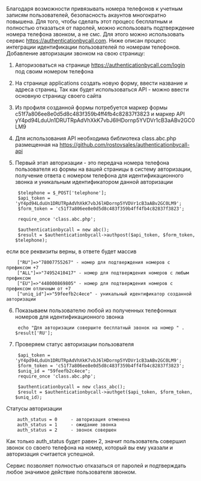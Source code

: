 
Благодаря возможности привязывать номера телефонов к учетным записям пользователей, безопасность акаунтов многократно повышена. Для того, чтобы сделать этот процесс бесплатным и полностью отказаться от паролей,  можно использовать подтверждение номера телефона звонком, а не смс. Для этого можно использовать сервис https://authenticationbycall.com. Ниже описан процесс интеграции идентификации пользователей по номерам телефонов.
<cut/>
Добавление авторизации звонком на свою страницу:


1. Авторизоваться на странице  https://authenticationbycall.com/login под своим номером телефона

2. На странице applications создать новую форму, ввести название и адреса страниц. Так как будет использоваться API - можно ввести основную страницу своего сайта

3. Из профиля созданной формы потребуется маркер формы c51f7a806ee8e0d5d8c483f359b4ff4fb4c82837f3823 и маркер API yY4pd94LduUn1DRUTRpAdVhXkK7vbJ6lHDornp5YVDVr1cB3aABv2GC0LM9

4. Для использования API необходима библиотека class.abc.php размещенная на https://github.com/rostovsales/authenticationbycall-api

5. Первый этап авторизации - это передача номера телефона пользователя из формы на вашей страницы в систему авторизации, получение ответа с номером телефона для идентификационного звонка и уникальным идентификатором данной авторизации

		$telephone = $_POST['telephone'];
		$api_token = 'yY4pd94LduUn1DRUTRpAdVhXkK7vbJ6lHDornp5YVDVr1cB3aABv2GC0LM9';
		$form_token = 'c51f7a806ee8e0d5d8c483f359b4ff4fb4c82837f3823';

		require_once 'class.abc.php';

		$authenticationbycall = new abc();
		$result = $authenticationbycall->authpost($api_token, $form_token, $telephone);

если все реквизиты верны, в ответе будет массив  

		["RU"]=>"78007755267" - номер для подтверждения номеров с префиксом +7
		["ALL"]=>"74952410417" - номер для подтверждения номеров с любым префиксом
		["EU"]=>"448000869805" - номер для подтверждения номеров с префиксом отличным от +7
		["uniq_id"]=>"59feefb2c4ece" - уникальный идентификатор созданной авторизации


6. Показываем пользователю любой из полученных телефонных номеров для идентификационного звонка 

		echo "Для авторизации совершите бесплатный звонок на номер " . $result['RU'];

7. Проверяем статус авторизации пользователя

		$api_token = 'yY4pd94LduUn1DRUTRpAdVhXkK7vbJ6lHDornp5YVDVr1cB3aABv2GC0LM9';
		$form_token = 'c51f7a806ee8e0d5d8c483f359b4ff4fb4c82837f3823';
		$uniq_id = "59feefb2c4ece";
		require_once 'class.abc.php';

		$authenticationbycall = new class_abc();
		$result = $authenticationbycall->authget($api_token, $form_token, $uniq_id);


Статусы авторизации

		auth_status = 0		- авторизация отменена
		auth_status = 1		- ожидание звонка
		auth_status = 2		- звонок совершен

Как только auth_status будет равен 2, значит пользователь совершил звонок со своего телефона на номер, который вы ему указали и авторизация считается успешной.



Сервис позволяет полностью отказаться от паролей и подтверждать любое значимое действие пользователя звонком.